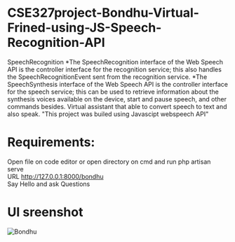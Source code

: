 # CSE327project-Bondhu-Virtual-Frined-using-JS-Speech-Recognition-API
SpeechRecognition
*The SpeechRecognition interface of the Web Speech API is the controller interface for the recognition service; this also handles the SpeechRecognitionEvent sent from the recognition service.
*The SpeechSynthesis interface of the Web Speech API is the controller interface for the speech service; this can be used to retrieve information about the synthesis voices available on the device, start and pause speech, and other commands besides.
Virtual assistant that able to convert speech to text and also speak.
"This project was builed using Javascipt webspeech API"


# Requirements:
Open file on code editor or open directory on cmd and run php artisan serve </br>
URL http://127.0.0.1:8000/bondhu </br>
Say Hello and ask Questions</br>
# UI sreenshot
![Bondhu](https://user-images.githubusercontent.com/83463788/226614710-7cb1a343-4427-4908-b6f4-ef6bbd519700.png)


